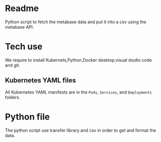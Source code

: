 # Readme
Python script to fetch the metabase data and put it into a csv using the metabase API.
# Tech use
We require to install Kubernets,Python,Docker desktop,visual studio code and git.

## Kubernetes YAML files

All Kubernetes YAML manifests are in the `Pods`, `Services`, and `Deployments` folders.


# Python file
The python script use transfer library and csv in order to get and format the data.